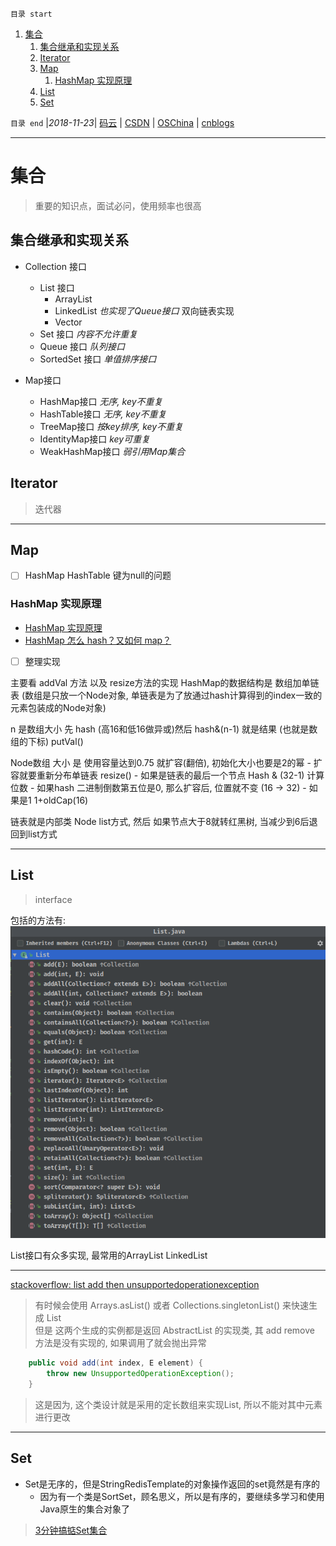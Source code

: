 `目录 start`
 
1. [集合](#集合)
    1. [集合继承和实现关系](#集合继承和实现关系)
    1. [Iterator](#iterator)
    1. [Map](#map)
        1. [HashMap 实现原理](#hashmap-实现原理)
    1. [List](#list)
    1. [Set](#set)

`目录 end` |_2018-11-23_| [码云](https://gitee.com/gin9) | [CSDN](http://blog.csdn.net/kcp606) | [OSChina](https://my.oschina.net/kcp1104) | [cnblogs](http://www.cnblogs.com/kuangcp)
****************************************
# 集合
> 重要的知识点，面试必问，使用频率也很高

## 集合继承和实现关系

- Collection 接口
    - List 接口  
        - ArrayList
        - LinkedList _也实现了Queue接口_ 双向链表实现
        - Vector
    - Set 接口 _内容不允许重复_
    - Queue 接口 _队列接口_
    - SortedSet 接口 _单值排序接口_

- Map接口
    - HashMap接口 _无序, key不重复_
    - HashTable接口 _无序, key不重复_
    - TreeMap接口 _按key排序, key不重复_
    - IdentityMap接口 _key可重复_
    - WeakHashMap接口 _弱引用Map集合_

## Iterator
> 迭代器

********************
## Map
- [ ] HashMap HashTable 键为null的问题

### HashMap 实现原理
- [HashMap 实现原理](http://www.importnew.com/27043.html)
- [HashMap 怎么 hash？又如何 map？](https://my.oschina.net/editorial-story/blog/2396106)
- [ ] 整理实现

主要看 addVal 方法 以及 resize方法的实现
HashMap的数据结构是 数组加单链表 (数组是只放一个Node对象, 单链表是为了放通过hash计算得到的index一致的元素包装成的Node对象)

n 是数组大小
先 hash (高16和低16做异或)然后 hash&(n-1) 就是结果 (也就是数组的下标) putVal()

Node数组 大小 是 使用容量达到0.75 就扩容(翻倍), 初始化大小也要是2的幂
    - 扩容就要重新分布单链表 resize()
    - 如果是链表的最后一个节点 Hash & (32-1) 计算位数
    - 如果hash 二进制倒数第五位是0, 那么扩容后, 位置就不变 (16 -> 32)
    - 如果是1 1+oldCap(16)

链表就是内部类 Node list方式, 然后 如果节点大于8就转红黑树, 当减少到6后退回到list方式
********************************************

## List
> interface 

包括的方法有:
![List method](https://raw.githubusercontent.com/Kuangcp/ImageRepos/master/Tech/Java/Collection/List/List.png)

List接口有众多实现, 最常用的ArrayList LinkedList 

******************************
[stackoverflow: list add then unsupportedoperationexception](https://stackoverflow.com/questions/5755477/java-list-add-unsupportedoperationexception)
> 有时候会使用 Arrays.asList() 或者 Collections.singletonList() 来快速生成 List  
> 但是 这两个生成的实例都是返回 AbstractList 的实现类, 其 add remove 方法是没有实现的, 如果调用了就会抛出异常

```java
    public void add(int index, E element) {
        throw new UnsupportedOperationException();
    }
```
> 这是因为, 这个类设计就是采用的定长数组来实现List, 所以不能对其中元素进行更改

******************************************
## Set
- Set是无序的，但是StringRedisTemplate的对象操作返回的set竟然是有序的
    - 因为有一个类是SortSet，顾名思义，所以是有序的，要继续多学习和使用Java原生的集合对象了

> [3分钟搞掂Set集合](https://segmentfault.com/a/1190000014391402?utm_source=channel-hottest)


